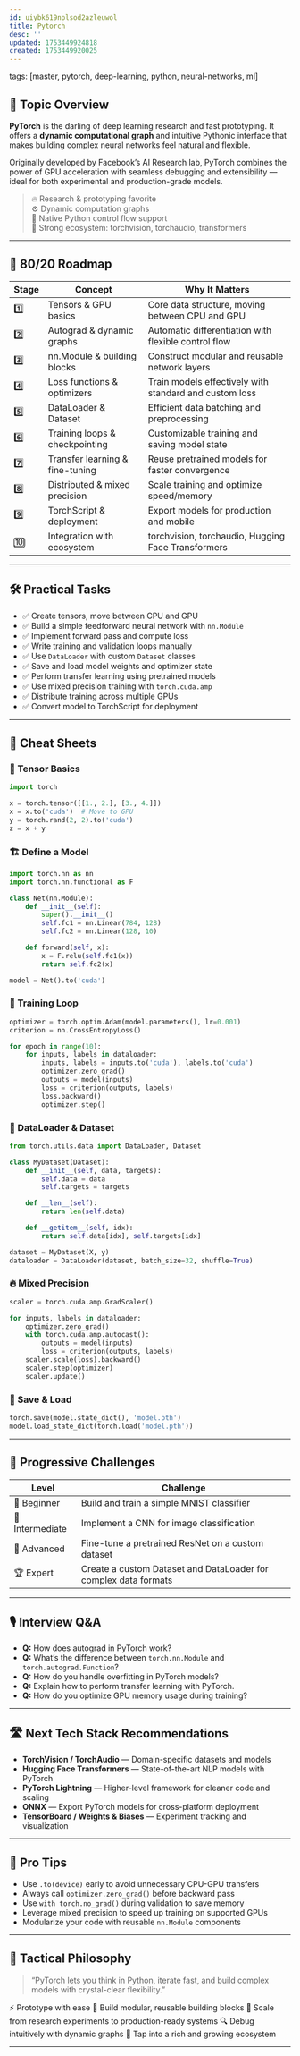 ```yaml
---
id: uiybk619nplsod2azleuwol
title: Pytorch
desc: ''
updated: 1753449924818
created: 1753449920025
---
```

tags: [master, pytorch, deep-learning, python, neural-networks, ml]

## 📌 Topic Overview

**PyTorch** is the darling of deep learning research and fast prototyping. It offers a **dynamic computational graph** and intuitive Pythonic interface that makes building complex neural networks feel natural and flexible.

Originally developed by Facebook’s AI Research lab, PyTorch combines the power of GPU acceleration with seamless debugging and extensibility — ideal for both experimental and production-grade models.

> 🔥 Research & prototyping favorite  
> ⚙️ Dynamic computation graphs  
> 🧠 Native Python control flow support  
> 🚀 Strong ecosystem: torchvision, torchaudio, transformers  

---

## 🚀 80/20 Roadmap

| Stage | Concept                          | Why It Matters                                         |
|-------|---------------------------------|--------------------------------------------------------|
| 1️⃣    | Tensors & GPU basics            | Core data structure, moving between CPU and GPU       |
| 2️⃣    | Autograd & dynamic graphs       | Automatic differentiation with flexible control flow   |
| 3️⃣    | nn.Module & building blocks     | Construct modular and reusable network layers          |
| 4️⃣    | Loss functions & optimizers     | Train models effectively with standard and custom loss |
| 5️⃣    | DataLoader & Dataset            | Efficient data batching and preprocessing               |
| 6️⃣    | Training loops & checkpointing | Customizable training and saving model state            |
| 7️⃣    | Transfer learning & fine-tuning| Reuse pretrained models for faster convergence          |
| 8️⃣    | Distributed & mixed precision   | Scale training and optimize speed/memory                |
| 9️⃣    | TorchScript & deployment        | Export models for production and mobile                  |
| 🔟     | Integration with ecosystem      | torchvision, torchaudio, Hugging Face Transformers      |

---

## 🛠️ Practical Tasks

- ✅ Create tensors, move between CPU and GPU  
- ✅ Build a simple feedforward neural network with `nn.Module`  
- ✅ Implement forward pass and compute loss  
- ✅ Write training and validation loops manually  
- ✅ Use `DataLoader` with custom `Dataset` classes  
- ✅ Save and load model weights and optimizer state  
- ✅ Perform transfer learning using pretrained models  
- ✅ Use mixed precision training with `torch.cuda.amp`  
- ✅ Distribute training across multiple GPUs  
- ✅ Convert model to TorchScript for deployment  

---

## 🧾 Cheat Sheets

### 🔢 Tensor Basics

```python
import torch

x = torch.tensor([[1., 2.], [3., 4.]])
x = x.to('cuda')  # Move to GPU
y = torch.rand(2, 2).to('cuda')
z = x + y
````

### 🏗️ Define a Model

```python
import torch.nn as nn
import torch.nn.functional as F

class Net(nn.Module):
    def __init__(self):
        super().__init__()
        self.fc1 = nn.Linear(784, 128)
        self.fc2 = nn.Linear(128, 10)

    def forward(self, x):
        x = F.relu(self.fc1(x))
        return self.fc2(x)

model = Net().to('cuda')
```

### 🔄 Training Loop

```python
optimizer = torch.optim.Adam(model.parameters(), lr=0.001)
criterion = nn.CrossEntropyLoss()

for epoch in range(10):
    for inputs, labels in dataloader:
        inputs, labels = inputs.to('cuda'), labels.to('cuda')
        optimizer.zero_grad()
        outputs = model(inputs)
        loss = criterion(outputs, labels)
        loss.backward()
        optimizer.step()
```

### 🧩 DataLoader & Dataset

```python
from torch.utils.data import DataLoader, Dataset

class MyDataset(Dataset):
    def __init__(self, data, targets):
        self.data = data
        self.targets = targets

    def __len__(self):
        return len(self.data)

    def __getitem__(self, idx):
        return self.data[idx], self.targets[idx]

dataset = MyDataset(X, y)
dataloader = DataLoader(dataset, batch_size=32, shuffle=True)
```

### 🔥 Mixed Precision

```python
scaler = torch.cuda.amp.GradScaler()

for inputs, labels in dataloader:
    optimizer.zero_grad()
    with torch.cuda.amp.autocast():
        outputs = model(inputs)
        loss = criterion(outputs, labels)
    scaler.scale(loss).backward()
    scaler.step(optimizer)
    scaler.update()
```

### 💾 Save & Load

```python
torch.save(model.state_dict(), 'model.pth')
model.load_state_dict(torch.load('model.pth'))
```

---

## 🎯 Progressive Challenges

| Level           | Challenge                                                       |
| --------------- | --------------------------------------------------------------- |
| 🥉 Beginner     | Build and train a simple MNIST classifier                       |
| 🥈 Intermediate | Implement a CNN for image classification                        |
| 🥇 Advanced     | Fine-tune a pretrained ResNet on a custom dataset               |
| 🏆 Expert       | Create a custom Dataset and DataLoader for complex data formats |

---

## 🎙️ Interview Q\&A

* **Q:** How does autograd in PyTorch work?
* **Q:** What’s the difference between `torch.nn.Module` and `torch.autograd.Function`?
* **Q:** How do you handle overfitting in PyTorch models?
* **Q:** Explain how to perform transfer learning with PyTorch.
* **Q:** How do you optimize GPU memory usage during training?

---

## 🛣️ Next Tech Stack Recommendations

* **TorchVision / TorchAudio** — Domain-specific datasets and models
* **Hugging Face Transformers** — State-of-the-art NLP models with PyTorch
* **PyTorch Lightning** — Higher-level framework for cleaner code and scaling
* **ONNX** — Export PyTorch models for cross-platform deployment
* **TensorBoard / Weights & Biases** — Experiment tracking and visualization

---

## 🧠 Pro Tips

* Use `.to(device)` early to avoid unnecessary CPU-GPU transfers
* Always call `optimizer.zero_grad()` before backward pass
* Use `with torch.no_grad()` during validation to save memory
* Leverage mixed precision to speed up training on supported GPUs
* Modularize your code with reusable `nn.Module` components

---

## 🧬 Tactical Philosophy

> “PyTorch lets you think in Python, iterate fast, and build complex models with crystal-clear flexibility.”

⚡ Prototype with ease
🧱 Build modular, reusable building blocks
🚀 Scale from research experiments to production-ready systems
🔍 Debug intuitively with dynamic graphs
🤝 Tap into a rich and growing ecosystem

---
